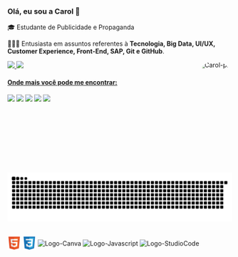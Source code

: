 ### Olá, eu sou a Carol 👋

🎓   Estudante de Publicidade e Propaganda
      
👩🏻‍💻   Entusiasta em assuntos referentes à **Tecnologia, Big Data, UI/UX, Customer Experience, Front-End, SAP, Git e GitHub**.
     
            
<img align="right" alt="Carol-pic" height="250px" style="border-radius:50px;" src="https://i.pinimg.com/originals/24/b7/fc/24b7fc7899253722f8540eaa6bb2614a.jpg">



  
  
  <div align="left">
  <a href="https://github.com/iscarola">
  <img height="150em" src="https://github-readme-stats.vercel.app/api?username=iscarola&show_icons=true&bg_color=30,cb997e,b7b7a4&title_color=6b705c&icon_color=ddbea9&text_color=fff&),&include_all_commits=true&count_private=true"/>
  <img height="150em" src="https://github-readme-stats.vercel.app/api/top-langs/?username=iscarola&layout=compact&langs_count=7&&bg_color=30,cb997e,b7b7a4&icon_color=ddbea9&title_color=6b705c&text_color=fff" />
</div>
  
      
  
  #### Onde mais você pode me encontrar:
      
  <div> 
  <a href="https://www.instagram.com/iscarolaa/" target="_blank"><img src="https://img.shields.io/badge/-Instagram-%23E4405F?style=for-the-badge&logo=instagram&logoColor=white" target="_blank"></a>
 <a href="https://discord.gg/wagxzStdcR" target="_blank"><img src="https://img.shields.io/badge/Discord-7289DA?style=for-the-badge&logo=discord&logoColor=white" target="_blank"></a> 
 <a href = "mailto:carolliny180@gmail.com"><img src="https://img.shields.io/badge/-Gmail-%23333?style=for-the-badge&logo=gmail&logoColor=white" target="_blank"></a>
  <a href="https://www.linkedin.com/in/rafaella-ballerini-45875016a" target="_blank"><img src="https://img.shields.io/badge/-LinkedIn-%230077B5?style=for-the-badge&logo=linkedin&logoColor=white" target="_blank"></a> 
 <a href="https://t.me/iscarolaa" target="_blank"><img src="https://img.shields.io/badge/Telegram-2CA5E0?style=for-the-badge&logo=telegram&logoColor=white" target="_blank"></a>    

</div>  
      
 ![Snake animation](https://github.com/iscarola/iscarola/blob/output/github-contribution-grid-snake.svg)
      
<div style="display: inline_block"><br> 
  <img align="center" alt="Logo-HTML" height="30" width="30" src="https://raw.githubusercontent.com/devicons/devicon/master/icons/html5/html5-original.svg">
  <img align="center" alt="Logo-CSS" height="30" width="30" src="https://raw.githubusercontent.com/devicons/devicon/master/icons/css3/css3-original.svg">
  <img align="center" alt="Logo-Canva" height="30" width="30" src="https://cdn.jsdelivr.net/gh/devicons/devicon/icons/canva/canva-original.svg" />
  <img align="center" alt="Logo-Javascript" height="30" width="30" src="https://cdn.jsdelivr.net/gh/devicons/devicon/icons/javascript/javascript-original.svg" />
  <img align="center" alt="Logo-StudioCode" height="30" width="30" src="https://cdn.jsdelivr.net/gh/devicons/devicon/icons/visualstudio/visualstudio-plain.svg" />
  
    
</div>
  
  
   

  
  
  
  
  
 


